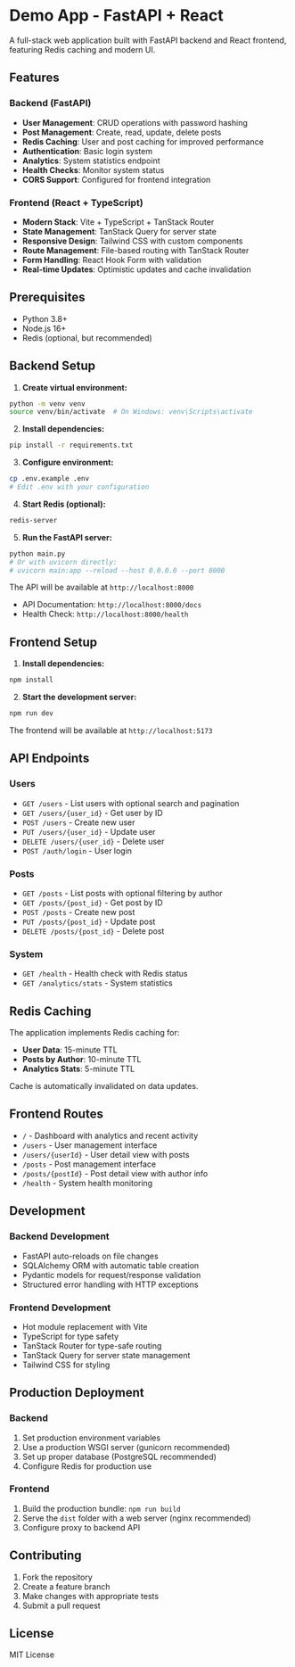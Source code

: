# Demo App - FastAPI + React

A full-stack web application built with FastAPI backend and React frontend, featuring Redis caching and modern UI.

## Features

### Backend (FastAPI)
- **User Management**: CRUD operations with password hashing
- **Post Management**: Create, read, update, delete posts
- **Redis Caching**: User and post caching for improved performance
- **Authentication**: Basic login system
- **Analytics**: System statistics endpoint
- **Health Checks**: Monitor system status
- **CORS Support**: Configured for frontend integration

### Frontend (React + TypeScript)
- **Modern Stack**: Vite + TypeScript + TanStack Router
- **State Management**: TanStack Query for server state
- **Responsive Design**: Tailwind CSS with custom components
- **Route Management**: File-based routing with TanStack Router
- **Form Handling**: React Hook Form with validation
- **Real-time Updates**: Optimistic updates and cache invalidation

## Prerequisites

- Python 3.8+
- Node.js 16+
- Redis (optional, but recommended)

## Backend Setup

1. **Create virtual environment:**
```bash
python -m venv venv
source venv/bin/activate  # On Windows: venv\Scripts\activate
```

2. **Install dependencies:**
```bash
pip install -r requirements.txt
```

3. **Configure environment:**
```bash
cp .env.example .env
# Edit .env with your configuration
```

4. **Start Redis (optional):**
```bash
redis-server
```

5. **Run the FastAPI server:**
```bash
python main.py
# Or with uvicorn directly:
# uvicorn main:app --reload --host 0.0.0.0 --port 8000
```

The API will be available at `http://localhost:8000`
- API Documentation: `http://localhost:8000/docs`
- Health Check: `http://localhost:8000/health`

## Frontend Setup

1. **Install dependencies:**
```bash
npm install
```

2. **Start the development server:**
```bash
npm run dev
```

The frontend will be available at `http://localhost:5173`

## API Endpoints

### Users
- `GET /users` - List users with optional search and pagination
- `GET /users/{user_id}` - Get user by ID
- `POST /users` - Create new user
- `PUT /users/{user_id}` - Update user
- `DELETE /users/{user_id}` - Delete user
- `POST /auth/login` - User login

### Posts
- `GET /posts` - List posts with optional filtering by author
- `GET /posts/{post_id}` - Get post by ID
- `POST /posts` - Create new post
- `PUT /posts/{post_id}` - Update post
- `DELETE /posts/{post_id}` - Delete post

### System
- `GET /health` - Health check with Redis status
- `GET /analytics/stats` - System statistics

## Redis Caching

The application implements Redis caching for:
- **User Data**: 15-minute TTL
- **Posts by Author**: 10-minute TTL
- **Analytics Stats**: 5-minute TTL

Cache is automatically invalidated on data updates.

## Frontend Routes

- `/` - Dashboard with analytics and recent activity
- `/users` - User management interface
- `/users/{userId}` - User detail view with posts
- `/posts` - Post management interface
- `/posts/{postId}` - Post detail view with author info
- `/health` - System health monitoring

## Development

### Backend Development
- FastAPI auto-reloads on file changes
- SQLAlchemy ORM with automatic table creation
- Pydantic models for request/response validation
- Structured error handling with HTTP exceptions

### Frontend Development
- Hot module replacement with Vite
- TypeScript for type safety
- TanStack Router for type-safe routing
- TanStack Query for server state management
- Tailwind CSS for styling

## Production Deployment

### Backend
1. Set production environment variables
2. Use a production WSGI server (gunicorn recommended)
3. Set up proper database (PostgreSQL recommended)
4. Configure Redis for production use

### Frontend
1. Build the production bundle: `npm run build`
2. Serve the `dist` folder with a web server (nginx recommended)
3. Configure proxy to backend API

## Contributing

1. Fork the repository
2. Create a feature branch
3. Make changes with appropriate tests
4. Submit a pull request

## License

MIT License